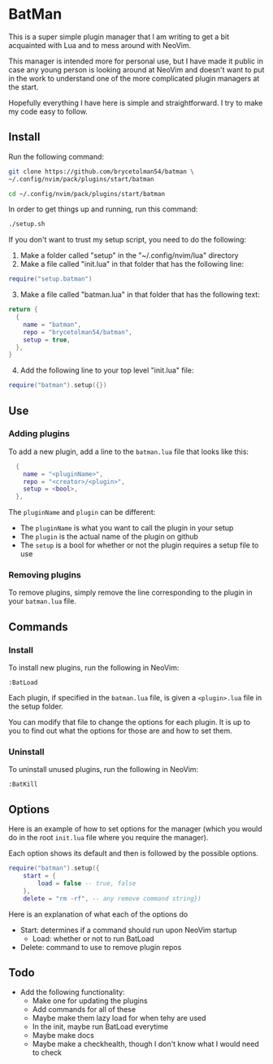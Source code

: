 # BatMan

This is a super simple plugin manager that I am writing to get a bit acquainted with Lua and to mess around with NeoVim. 

This manager is intended more for personal use, but I have made it public in case any young person is looking around at NeoVim and doesn't want to put in the work to understand one of the more complicated plugin managers at the start.

Hopefully everything I have here is simple and straightforward. I try to make my code easy to follow. 

## Install

Run the following command:

```sh
git clone https://github.com/brycetolman54/batman \
~/.config/nvim/pack/plugins/start/batman

cd ~/.config/nvim/pack/plugins/start/batman
```

In order to get things up and running, run this command:

```sh
./setup.sh
```

If you don't want to trust my setup script, you need to do the following:

1. Make a folder called "setup" in the "~/.config/nvim/lua" directory
2. Make a file called "init.lua" in that folder that has the following line:

```lua
require("setup.batman")
```

3. Make a file called "batman.lua" in that folder that has the following text:

```lua
return {
  {
    name = "batman",
    repo = "brycetolman54/batman",
    setup = true,
  },
}
```

4. Add the following line to your top level "init.lua" file:
```lua
require("batman").setup({})
```

## Use

### Adding plugins

To add a new plugin, add a line to the `batman.lua` file that looks like this:

```lua
  {
    name = "<pluginName>",
    repo = "<creator>/<plugin>",
    setup = <bool>,
  },
```

The `pluginName` and `plugin` can be different:
- The `pluginName` is what you want to call the plugin in your setup
- The `plugin` is the actual name of the plugin on github
- The `setup` is a bool for whether or not the plugin requires a setup file to use

### Removing plugins

To remove plugins, simply remove the line corresponding to the plugin in your `batman.lua` file.

## Commands

### Install

To install new plugins, run the following in NeoVim:

```vim
:BatLoad
```

Each plugin, if specified in the `batman.lua` file, is given a `<plugin>.lua` file in the setup folder.

You can modify that file to change the options for each plugin. It is up to you to find out what the options for those are and how to set them.

### Uninstall

To uninstall unused plugins, run the following in NeoVim:

```vim
:BatKill
```

## Options

Here is an example of how to set options for the manager (which you would do in the root `init.lua` file where you require the manager).

Each option shows its default and then is followed by the possible options.

```lua
require("batman").setup({
    start = {
        load = false -- true, false
    },
    delete = "rm -rf", -- any remove command string})
```

Here is an explanation of what each of the options do
- Start: determines if a command should run upon NeoVim startup
    - Load: whether or not to run BatLoad
- Delete: command to use to remove plugin repos

## Todo

- Add the following functionality:
    - Make one for updating the plugins
    - Add commands for all of these
    - Maybe make them lazy load for when tehy are used
    - In the init, maybe run BatLoad everytime
    - Maybe make docs
    - Maybe make a checkhealth, though I don't know what I would need to check

<!--
Unicode icons:
  - Green check box: u2705
  - Blue check box: u2611
  - Red X: u274c
-->
